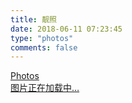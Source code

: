 ```yaml
---
title: 靓照
date: 2018-06-11 07:23:45
type: "photos"
comments: false
---
```

<link rel="stylesheet" href="../lib/album/ins.css">
<link rel="stylesheet" href="../lib/album/photoswipe.css"> 
<link rel="stylesheet" href="../lib/album/default-skin/default-skin.css"> 
<div class="photos-btn-wrap">
    <a class="photos-btn active" href="javascript:void(0)">Photos</a>
</div>
<div class="instagram itemscope">
    <a href="https://snowynight.top" target="_blank" class="open-ins">图片正在加载中…</a>
</div>

<script>
  (function() {
    var loadScript = function(path) {
      var $script = document.createElement('script')
      document.getElementsByTagName('body')[0].appendChild($script)
      $script.setAttribute('src', path)
    }
    setTimeout(function() {
        loadScript('../lib/album/ins.js')
    }, 0)
  })()
</script>
